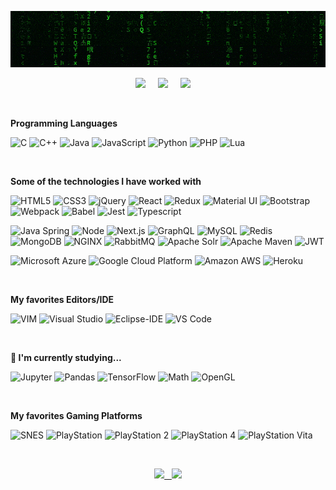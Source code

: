 [![](https://raw.githubusercontent.com/madureira/madureira/master/.github/matrix_optimized.gif)](https://github.com/madureira)

<p align='center'>
  <a href="https://linkedin.com/in/rafaelmadureira/?locale=en_US"><img src="https://img.shields.io/badge/linkedin-%230077B5.svg?&style=for-the-badge&logo=linkedin&logoColor=white" /></a>&nbsp;&nbsp;&nbsp;&nbsp;
  <a href="https://codepen.io/rafael_madureira"><img src="https://img.shields.io/badge/codepen-%23000000.svg?&style=for-the-badge&logo=codepen&logoColor=white" /></a>&nbsp;&nbsp;&nbsp;&nbsp;
  <a href="https://twitter.com/TheMadureira"><img src="https://img.shields.io/badge/twitter-%231DA1F2.svg?&style=for-the-badge&logo=twitter&logoColor=white" /></a>&nbsp;&nbsp;&nbsp;&nbsp;
</p>

<br>

**Programming Languages**

![C](https://img.shields.io/badge/-C-333333?style=flat&logo=C)
![C++](https://img.shields.io/badge/-C++-333333?style=flat&logo=C%2B%2B&logoColor=00599C)
![Java](https://img.shields.io/badge/-Java-333333?style=flat&logo=Java&logoColor=007396)
![JavaScript](https://img.shields.io/badge/-JavaScript-333333?style=flat&logo=javascript)
![Python](https://img.shields.io/badge/-Python-333333?style=flat&logo=python)
![PHP](https://img.shields.io/badge/-PHP-333333?style=flat&logo=PHP)
![Lua](https://img.shields.io/badge/-Lua-333333?style=flat&logo=Lua)

<br>

**Some of the technologies I have worked with**

![HTML5](https://img.shields.io/badge/-HTML5-333333?style=flat&logo=HTML5)
![CSS3](https://img.shields.io/badge/-CSS3-333333?style=flat&logo=CSS3&logoColor=1572B6)
![jQuery](https://img.shields.io/badge/-jQuery-333333?style=flat&logo=jQuery&logoColor=0769AD)
![React](https://img.shields.io/badge/-React-333333?style=flat&logo=React&logoColor=61DAFB)
![Redux](https://img.shields.io/badge/-Redux-333333?style=flat&logo=Redux&logoColor=61DAFB)
![Material UI](https://img.shields.io/badge/-Material%20UI-333333?style=flat&logo=Material%20UI&logoColor=0081CB)
![Bootstrap](https://img.shields.io/badge/-Bootstrap-333333?style=flat&logo=Bootstrap&logoColor=563D7C)
![Webpack](https://img.shields.io/badge/-Webpack-333333?style=flat&logo=Webpack)
![Babel](https://img.shields.io/badge/-Babel-333333?style=flat&logo=Babel&logoColor=F9DC3E)
![Jest](https://img.shields.io/badge/-Jest-333333?style=flat&logo=Jest&logoColor=C21325)
![Typescript](https://img.shields.io/badge/-Typescript-333333?style=flat&logo=Typescript&logoColor=007ACC)

![Java Spring](https://img.shields.io/badge/-Spring-333333?style=flat&logo=spring&logoColor=6DB33F)
![Node](https://img.shields.io/badge/-Node-333333?style=flat&logo=node.js&logoColor=339933)
![Next.js](https://img.shields.io/badge/-Next-333333?style=flat&logo=Next.js)
![GraphQL](https://img.shields.io/badge/-GraphQL-333333?style=flat&logo=GraphQL&logoColor=E535AB)
![MySQL](https://img.shields.io/badge/-MySQL-333333?style=flat&logo=MySQL)
![Redis](https://img.shields.io/badge/-Redis-333333?style=flat&logo=Redis)
![MongoDB](https://img.shields.io/badge/-MongoDB-333333?style=flat&logo=MongoDB)
![NGINX](https://img.shields.io/badge/-NGINX-333333?style=flat&logo=NGINX)
![RabbitMQ](https://img.shields.io/badge/-RabbitMQ-333333?style=flat&logo=RabbitMQ)
![Apache Solr](https://img.shields.io/badge/-Solr-333333?style=flat&logo=Apache%20Solr)
![Apache Maven](https://img.shields.io/badge/-Maven-333333?style=flat&logo=Apache%20Maven&logoColor=C71A36)
![JWT](https://img.shields.io/badge/-JWT-333333?style=flat&logo=JSON%20Web%20Tokens&logoColor=000000)

![Microsoft Azure](https://img.shields.io/badge/-Microsoft%20Azure-333333?style=flat&logo=Microsoft%20Azure)
![Google Cloud Platform](https://img.shields.io/badge/-Google%20Cloud%20Platform-333333?style=flat&logo=Google%20Cloud)
![Amazon AWS](https://img.shields.io/badge/-Amazon%20AWS-333333?style=flat&logo=Amazon%20AWS)
![Heroku](https://img.shields.io/badge/-Heroku-333333?style=flat&logo=Heroku)

<br>

**My favorites Editors/IDE**

![VIM](https://img.shields.io/badge/-VIM-333333?style=flat&logo=VIM&logoColor=019733)
![Visual Studio](https://img.shields.io/badge/-Visual%20Studio-333333?style=flat&logo=Visual%20Studio&logoColor=007ACC)
![Eclipse-IDE](https://img.shields.io/badge/-Eclipse%20IDE-333333?style=flat&logo=Eclipse-IDE&logoColor=2C2255)
![VS Code](https://img.shields.io/badge/-VS%20Code-333333?style=flat&logo=visual-studio-code&logoColor=007ACC)

<br>

**🌱 I'm currently studying...**

![Jupyter](https://img.shields.io/badge/-Jupyter-333333?style=flat&logo=Jupyter&logoColor=F37626)
![Pandas](https://img.shields.io/badge/-Pandas-333333?style=flat&logo=Pandas&logoColor=150458)
![TensorFlow](https://img.shields.io/badge/-TensorFlow-333333?style=flat&logo=TensorFlow&logoColor=FF6F00)
![Math](https://img.shields.io/badge/-Math-333333?style=flat&logo=Matrix)
![OpenGL](https://img.shields.io/badge/-OpenGL-333333?style=flat&logo=OpenGL)

<br>

**My favorites Gaming Platforms**

![SNES](https://img.shields.io/badge/-SNES-333333?style=flat&logo=Nintendo&logoColor=D12228)
![PlayStation](https://img.shields.io/badge/-PlayStation-333333?style=flat&logo=PlayStation&logoColor=FFFFFF)
![PlayStation 2](https://img.shields.io/badge/-PlayStation%202-333333?style=flat&logo=PlayStation%202&logoColor=FFFFFF)
![PlayStation 4](https://img.shields.io/badge/-PlayStation%204-333333?style=flat&logo=PlayStation%204&logoColor=FFFFFF)
![PlayStation Vita](https://img.shields.io/badge/-PlayStation%20Vita-333333?style=flat&logo=PlayStation%20Vita&logoColor=FFFFFF)

<br>

<p align="center">
  <a href="https://github.com/madureira">
  <img height="180em" src="https://github-readme-stats-eight-theta.vercel.app/api?username=madureira&theme=dark&show_icons=true&include_all_commits=true&count_private=true" />
  &nbsp;
  <img height="180em" src="https://github-readme-stats-eight-theta.vercel.app/api/top-langs/?username=madureira&theme=dark&layout=compact&exclude_lang=Objective-C+Tcl+Fortran+Makefile" />
  </a>
</p>